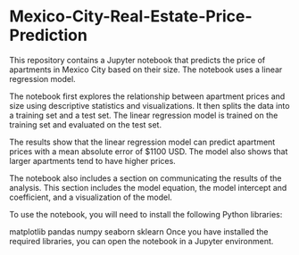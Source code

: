 # Mexico-City-Real-Estate-Price-Prediction
This repository contains a Jupyter notebook that predicts the price of apartments in Mexico City based on their size. The notebook uses a linear regression model.

The notebook first explores the relationship between apartment prices and size using descriptive statistics and visualizations. It then splits the data into a training set and a test set. The linear regression model is trained on the training set and evaluated on the test set.

The results show that the linear regression model can predict apartment prices with a mean absolute error of $1100 USD. The model also shows that larger apartments tend to have higher prices.

The notebook also includes a section on communicating the results of the analysis. This section includes the model equation, the model intercept and coefficient, and a visualization of the model.

To use the notebook, you will need to install the following Python libraries:

matplotlib
pandas
numpy
seaborn
sklearn
Once you have installed the required libraries, you can open the notebook in a Jupyter environment.
